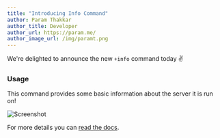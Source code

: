 ```yaml
---
title: "Introducing Info Command"
author: Param Thakkar
author_title: Developer
author_url: https://param.me/
author_image_url: /img/paramt.png
---
```


We're delighted to announce the new `+info` command today :v:

<!--truncate-->

### Usage

This command provides some basic information about the server it is run on!

![Screenshot](/img/info_command.png)

For more details you can [read the docs](/docs/commands#basic).
